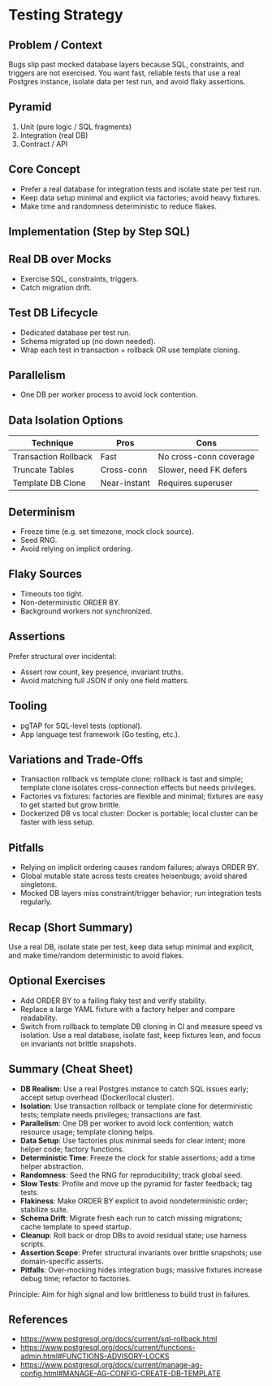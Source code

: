 # Testing Strategy

## Problem / Context

Bugs slip past mocked database layers because SQL, constraints, and triggers are not exercised. You want fast, reliable tests that use a real Postgres instance, isolate data per test run, and avoid flaky assertions.

## Pyramid

1. Unit (pure logic / SQL fragments)
2. Integration (real DB)
3. Contract / API

## Core Concept

- Prefer a real database for integration tests and isolate state per test run.
- Keep data setup minimal and explicit via factories; avoid heavy fixtures.
- Make time and randomness deterministic to reduce flakes.

## Implementation (Step by Step SQL)

## Real DB over Mocks

- Exercise SQL, constraints, triggers.
- Catch migration drift.

## Test DB Lifecycle

- Dedicated database per test run.
- Schema migrated up (no down needed).
- Wrap each test in transaction + rollback OR use template cloning.

## Parallelism

- One DB per worker process to avoid lock contention.

## Data Isolation Options

| Technique            | Pros         | Cons                   |
| -------------------- | ------------ | ---------------------- |
| Transaction Rollback | Fast         | No cross-conn coverage |
| Truncate Tables      | Cross-conn   | Slower, need FK defers |
| Template DB Clone    | Near-instant | Requires superuser     |

## Determinism

- Freeze time (e.g. set timezone, mock clock source).
- Seed RNG.
- Avoid relying on implicit ordering.

## Flaky Sources

- Timeouts too tight.
- Non-deterministic ORDER BY.
- Background workers not synchronized.

## Assertions

Prefer structural over incidental:

- Assert row count, key presence, invariant truths.
- Avoid matching full JSON if only one field matters.

## Tooling

- pgTAP for SQL-level tests (optional).
- App language test framework (Go testing, etc.).

## Variations and Trade‑Offs

- Transaction rollback vs template clone: rollback is fast and simple; template clone isolates cross-connection effects but needs privileges.
- Factories vs fixtures: factories are flexible and minimal; fixtures are easy to get started but grow brittle.
- Dockerized DB vs local cluster: Docker is portable; local cluster can be faster with less setup.

## Pitfalls

- Relying on implicit ordering causes random failures; always ORDER BY.
- Global mutable state across tests creates heisenbugs; avoid shared singletons.
- Mocked DB layers miss constraint/trigger behavior; run integration tests regularly.

## Recap (Short Summary)

Use a real DB, isolate state per test, keep data setup minimal and explicit, and make time/random deterministic to avoid flakes.

## Optional Exercises

- Add ORDER BY to a failing flaky test and verify stability.
- Replace a large YAML fixture with a factory helper and compare readability.
- Switch from rollback to template DB cloning in CI and measure speed vs isolation.
  Use a real database, isolate fast, keep fixtures lean, and focus on invariants not brittle snapshots.

## Summary (Cheat Sheet)

- **DB Realism**: Use a real Postgres instance to catch SQL issues early; accept setup overhead (Docker/local cluster).
- **Isolation**: Use transaction rollback or template clone for deterministic tests; template needs privileges; transactions are fast.
- **Parallelism**: One DB per worker to avoid lock contention; watch resource usage; template cloning helps.
- **Data Setup**: Use factories plus minimal seeds for clear intent; more helper code; factory functions.
- **Deterministic Time**: Freeze the clock for stable assertions; add a time helper abstraction.
- **Randomness**: Seed the RNG for reproducibility; track global seed.
- **Slow Tests**: Profile and move up the pyramid for faster feedback; tag tests.
- **Flakiness**: Make ORDER BY explicit to avoid nondeterministic order; stabilize suite.
- **Schema Drift**: Migrate fresh each run to catch missing migrations; cache template to speed startup.
- **Cleanup**: Roll back or drop DBs to avoid residual state; use harness scripts.
- **Assertion Scope**: Prefer structural invariants over brittle snapshots; use domain-specific asserts.
- **Pitfalls**: Over-mocking hides integration bugs; massive fixtures increase debug time; refactor to factories.

Principle: Aim for high signal and low brittleness to build trust in failures.

## References

- https://www.postgresql.org/docs/current/sql-rollback.html
- https://www.postgresql.org/docs/current/functions-admin.html#FUNCTIONS-ADVISORY-LOCKS
- https://www.postgresql.org/docs/current/manage-ag-config.html#MANAGE-AG-CONFIG-CREATE-DB-TEMPLATE
